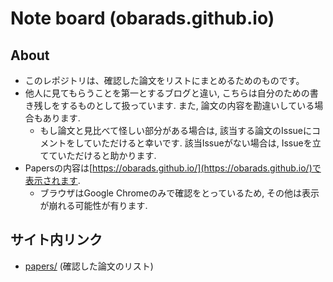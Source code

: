# Note board (obarads.github.io)

## About
- このレポジトリは、確認した論文をリストにまとめるためのものです。
- 他人に見てもらうことを第一とするブログと違い, こちらは自分のための書き残しをするものとして扱っています. また, 論文の内容を勘違いしている場合もあります.
    - もし論文と見比べて怪しい部分がある場合は, 該当する論文のIssueにコメントをしていただけると幸いです. 該当Issueがない場合は, Issueを立てていただけると助かります.
- Papersの内容は[https://obarads.github.io/](https://obarads.github.io/)で表示されます. 
    - ブラウザはGoogle Chromeのみで確認をとっているため, その他は表示が崩れる可能性が有ります.

## サイト内リンク
- [papers/](papers/) (確認した論文のリスト)